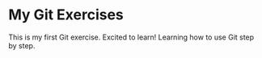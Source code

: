 # My Git Exercises
This is my first Git exercise. Excited to learn!
Learning how to use Git step by step.
